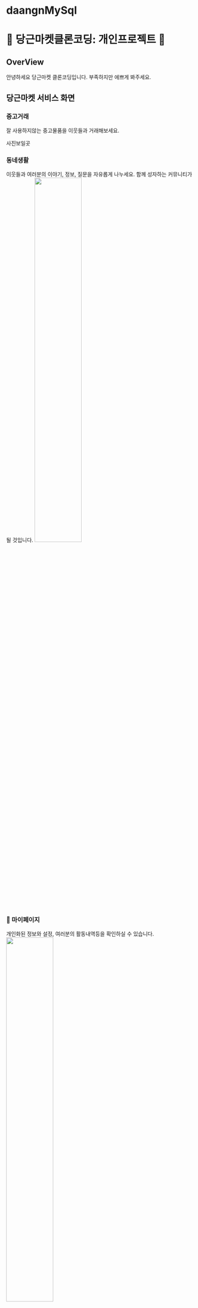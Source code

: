 # daangnMySql
# 🚀 당근마켓클론코딩: 개인프로젝트 🚀

## OverView
안녕하세요 당근마켓 클론코딩입니다. 부족하지만 에쁘게 봐주세요.

## 당근마켓 서비스 화면

### 중고거래

잘 사용하지않는 중고물품을 이웃들과 거래해보세요.

사진보일곳

### 동네생활

이웃들과 여러분의 이야기, 정보, 질문을 자유롭게 나누세요. 함께 성자하는 커뮤니티가 될 것입니다.
<img src="https://github.com/kim-sung-sig/daangnMySql/assets/144510755/4549ef64-e5e0-41d1-a874-9729cdcc4622" width="50%"/>


### 👤 마이페이지

개인화된 정보와 설정, 여러분의 활동내역등을 확인하실 수 있습니다. <br>
<img src="https://github.com/kim-sung-sig/daangnMySql/assets/144510755/8ed66a6d-1a33-4bc4-bbc5-2ac6a5cadf68" width="50%"/>

### 주요기능
회원> 회원 정보 수정 및 탈퇴, 유저끼리 유저평 나누기
중고거래> 파일 업로드, 유저간 실시간 채팅 , 게시글 좋아요
동네생활> 파일 업로드, 유저간 댓글및 답글, 게시글 좋아요, 댓글 및 답글 좋아요
관리자> 회원 단체메일 발송기능 + 회원 권한 수정

### 개발환경

- OS
  - Local : Windows
  - AWS : Ubuntu
- IDE
  - Eclipse, STS
- DataBase
  - MySQL


### 상세 스택

- BackEnd
  - JAVA 17, SpringBoot 3.2.4, Lombok, SpringSecuriy
  - Mybatis, MySQL, Oracle
  - Gradle
- FrontEnd
  - HTML5, CSS3, JavaScript(ES6)
  - JQuery, axios, thymeleaf, momentJS, SocketJS, Stomp
  - ui-kit


### ERD
<img src="https://github.com/kim-sung-sig/daangnMySql/assets/144510755/8c0d5554-0bc8-4c77-8eb7-e8247e404768" width="50%" style="margin: auto;" />
